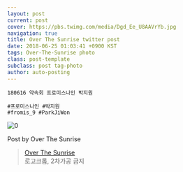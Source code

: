```yaml
---
layout: post
current: post
cover: https://pbs.twimg.com/media/Dgd_Ee_U8AAVrYb.jpg
navigation: true
title: Over The Sunrise twitter post
date: 2018-06-25 01:03:41 +0900 KST
tags: Over-The-Sunrise photo
class: post-template
subclass: post tag-photo
author: auto-posting
---
```


```  
180616 약속회 프로미스나인 박지원  
  
#프로미스나인 #박지원  
#fromis_9 #ParkJiWon  

```

![0](https://pbs.twimg.com/media/Dgd_Ee_U8AAVrYb.jpg)


Post by Over The Sunrise

> [Over The Sunrise](https://twitter.com/fromis_RJS)  
  로고크롭, 2차가공 금지
